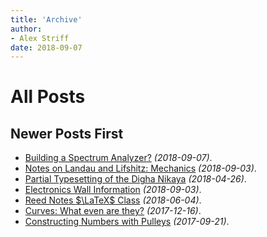 ```yaml
---
title: 'Archive'
author:
- Alex Striff
date: 2018-09-07
---
```


All Posts
=========

Newer Posts First
-----------------

- [Building a Spectrum Analyzer?](sa.html) *(2018-09-07)*.
- [Notes on Landau and Lifshitz: Mechanics](ll_notes.html) *(2018-09-03)*.
- [Partial Typesetting of the Digha Nikaya](digha_nikaya.html) *(2018-04-26)*.
- [Electronics Wall Information](electronics_wall.html) *(2018-09-03)*.
- [Reed Notes $\LaTeX$ Class](reednotes.html) *(2018-06-04)*.
- [Curves: What even are they?](mitty.html) *(2017-12-16)*.
- [Constructing Numbers with Pulleys](pulley.html) *(2017-09-21)*.

